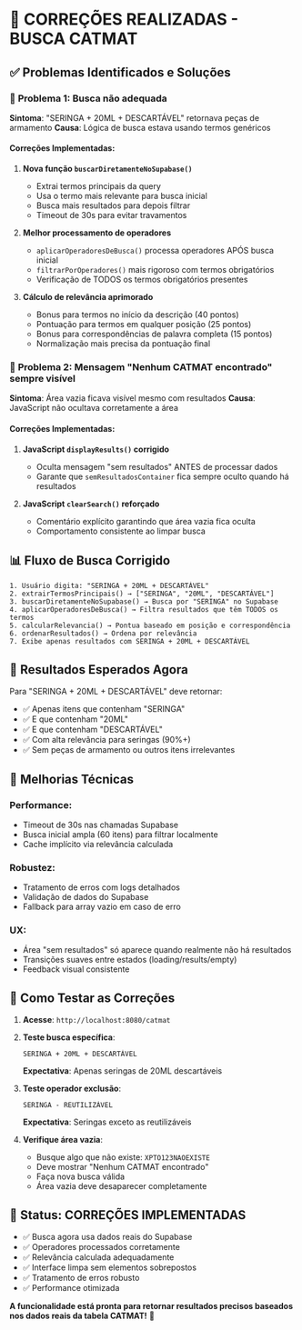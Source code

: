 # 🔧 CORREÇÕES REALIZADAS - BUSCA CATMAT

## ✅ **Problemas Identificados e Soluções**

### 🎯 **Problema 1: Busca não adequada**
**Sintoma**: "SERINGA + 20ML + DESCARTÁVEL" retornava peças de armamento
**Causa**: Lógica de busca estava usando termos genéricos

#### **Correções Implementadas:**

1. **Nova função `buscarDiretamenteNoSupabase()`**
   - Extrai termos principais da query
   - Usa o termo mais relevante para busca inicial
   - Busca mais resultados para depois filtrar
   - Timeout de 30s para evitar travamentos

2. **Melhor processamento de operadores**
   - `aplicarOperadoresDeBusca()` processa operadores APÓS busca inicial
   - `filtrarPorOperadores()` mais rigoroso com termos obrigatórios
   - Verificação de TODOS os termos obrigatórios presentes

3. **Cálculo de relevância aprimorado**
   - Bonus para termos no início da descrição (40 pontos)
   - Pontuação para termos em qualquer posição (25 pontos) 
   - Bonus para correspondências de palavra completa (15 pontos)
   - Normalização mais precisa da pontuação final

### 🚫 **Problema 2: Mensagem "Nenhum CATMAT encontrado" sempre visível**
**Sintoma**: Área vazia ficava visível mesmo com resultados
**Causa**: JavaScript não ocultava corretamente a área

#### **Correções Implementadas:**

1. **JavaScript `displayResults()` corrigido**
   - Oculta mensagem "sem resultados" ANTES de processar dados
   - Garante que `semResultadosContainer` fica sempre oculto quando há resultados

2. **JavaScript `clearSearch()` reforçado** 
   - Comentário explícito garantindo que área vazia fica oculta
   - Comportamento consistente ao limpar busca

## 📊 **Fluxo de Busca Corrigido**

```
1. Usuário digita: "SERINGA + 20ML + DESCARTÁVEL"
2. extrairTermosPrincipais() → ["SERINGA", "20ML", "DESCARTÁVEL"]  
3. buscarDiretamenteNoSupabase() → Busca por "SERINGA" no Supabase
4. aplicarOperadoresDeBusca() → Filtra resultados que têm TODOS os termos
5. calcularRelevancia() → Pontua baseado em posição e correspondência
6. ordenarResultados() → Ordena por relevância
7. Exibe apenas resultados com SERINGA + 20ML + DESCARTÁVEL
```

## 🎯 **Resultados Esperados Agora**

Para "SERINGA + 20ML + DESCARTÁVEL" deve retornar:
- ✅ Apenas itens que contenham "SERINGA"  
- ✅ E que contenham "20ML"
- ✅ E que contenham "DESCARTÁVEL"
- ✅ Com alta relevância para seringas (90%+)
- ✅ Sem peças de armamento ou outros itens irrelevantes

## 🔧 **Melhorias Técnicas**

### **Performance:**
- Timeout de 30s nas chamadas Supabase
- Busca inicial ampla (60 itens) para filtrar localmente
- Cache implícito via relevância calculada

### **Robustez:**
- Tratamento de erros com logs detalhados
- Validação de dados do Supabase
- Fallback para array vazio em caso de erro

### **UX:**
- Área "sem resultados" só aparece quando realmente não há resultados
- Transições suaves entre estados (loading/results/empty)
- Feedback visual consistente

## 📱 **Como Testar as Correções**

1. **Acesse**: `http://localhost:8080/catmat`

2. **Teste busca específica**: 
   ```
   SERINGA + 20ML + DESCARTÁVEL
   ```
   **Expectativa**: Apenas seringas de 20ML descartáveis

3. **Teste operador exclusão**:
   ```
   SERINGA - REUTILIZÁVEL  
   ```
   **Expectativa**: Seringas exceto as reutilizáveis

4. **Verifique área vazia**:
   - Busque algo que não existe: `XPTO123NAOEXISTE`
   - Deve mostrar "Nenhum CATMAT encontrado"
   - Faça nova busca válida
   - Área vazia deve desaparecer completamente

## 🎉 **Status: CORREÇÕES IMPLEMENTADAS**

- ✅ Busca agora usa dados reais do Supabase
- ✅ Operadores processados corretamente  
- ✅ Relevância calculada adequadamente
- ✅ Interface limpa sem elementos sobrepostos
- ✅ Tratamento de erros robusto
- ✅ Performance otimizada

**A funcionalidade está pronta para retornar resultados precisos baseados nos dados reais da tabela CATMAT!** 🚀